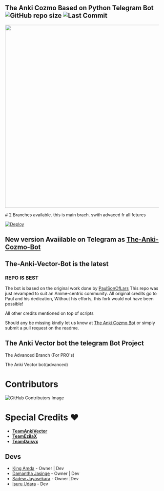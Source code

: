 ## The Anki Cozmo Based on Python Telegram Bot ![GitHub repo size](https://img.shields.io/github/repo-size/King-Amda/Anki-Cozmo?label=Repo%20Size) ![Last Commit](https://img.shields.io/github/last-commit/King-Amda/Anki-Cozmo?color=red&label=Last%20commit&logo=damantha&logoColor=green)
<p align="leaft">
  <img src="https://telegra.ph/file/997fbfe6bcaaaca903e31.jpg" width='600"'>
</p>
# 2 Branches available. this is main brach. swith advaced fr all fetures

[![Deploy](https://www.herokucdn.com/deploy/button.svg)](https://heroku.com/deploy?template=https://github.com/King-Amda/Anki-Cozmo.git)

## New version Avaiilable on Telegram as [The-Anki-Cozmo-Bot](https://t.me/TheAnkiCozmoBot)

## The-Anki-Vector-Bot is the latest

### REPO IS BEST


The bot is based on the original work done by [PaulSonOfLars](https://github.com/PaulSonOfLars)
This repo was just revamped to suit an Anime-centric community. All original credits go to Paul and his dedication, Without his efforts, this fork would not have been possible!

All other credits mentioned on top of scripts

Should any be missing kindly let us know at [The Anki Cozmo Bot](https://t.me/AnkiCozmoOfficial) or simply submit a pull request on the readme.

## The Anki Vector bot the telegram Bot Project
The Advanced Branch (For PRO's)

The Anki Vector bot(advanced)

# Contributors
![GitHub Contributors Image](https://contrib.rocks/image?repo=king-amda/anki-cozmo)

# Special Credits ❤


- **[TeamAnkiVector](https://t.me/ankivectorUpdates)**
- **[TeamEzilaX](https://t.me/TeamEzilaX)**
- **[TeamDaisyx](https://github.com/teamdaisyx)**

## Devs
- [King Amda](https://github.com/King-Amda) - Owner | Dev
- [Damantha Jasinge](https://Github.com/Damantha126) - Owner | Dev
- [Sadew Jayasekara](https://github.com/Sadew451) - Owner |Dev
- [Isuru Udara](https://github.com/SlIsuwa) - Dev

